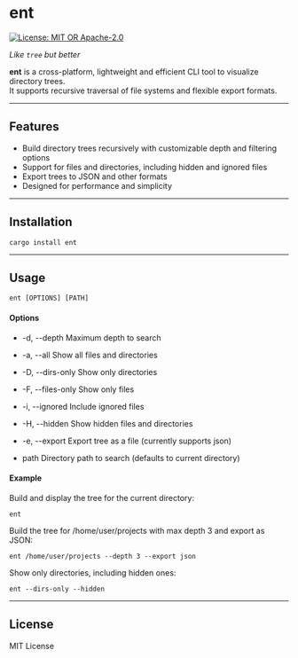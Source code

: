 # ent

[![License: MIT OR Apache-2.0](https://img.shields.io/badge/license-MIT.svg)](https://github.com/konni332/ent/blob/master/LICENSE)


*Like `tree` but better*

**ent** is a cross-platform, lightweight and efficient CLI tool to visualize directory trees.  
It supports recursive traversal of file systems and flexible export formats.

---

## Features

- Build directory trees recursively with customizable depth and filtering options
- Support for files and directories, including hidden and ignored files
- Export trees to JSON and other formats
- Designed for performance and simplicity

---

## Installation

````shell
cargo install ent
````

---

## Usage

````shell
ent [OPTIONS] [PATH]
````

#### Options

- -d, --depth <depth> Maximum depth to search

- -a, --all Show all files and directories

- -D, --dirs-only Show only directories

- -F, --files-only Show only files

- -i, --ignored Include ignored files

- -H, --hidden Show hidden files and directories

- -e, --export <format> Export tree as a file (currently supports json)

- path Directory path to search (defaults to current directory)

#### Example

Build and display the tree for the current directory:

````shell
ent
````

Build the tree for /home/user/projects with max depth 3 and export as JSON:

````shell
ent /home/user/projects --depth 3 --export json
````

Show only directories, including hidden ones:

````shell
ent --dirs-only --hidden
````

---

## License

MIT License
